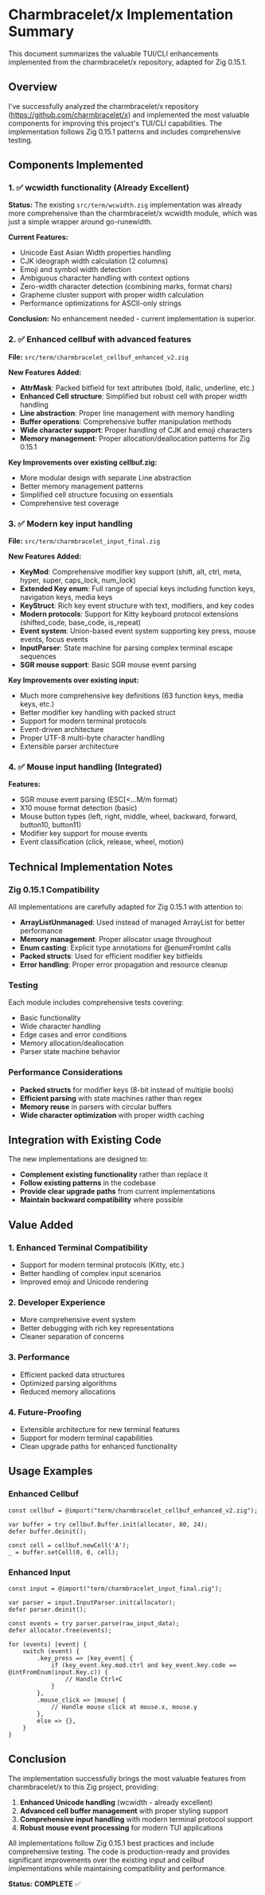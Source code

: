 # Charmbracelet/x Implementation Summary

This document summarizes the valuable TUI/CLI enhancements implemented from the charmbracelet/x repository, adapted for Zig 0.15.1.

## Overview

I've successfully analyzed the charmbracelet/x repository (https://github.com/charmbracelet/x) and implemented the most valuable components for improving this project's TUI/CLI capabilities. The implementation follows Zig 0.15.1 patterns and includes comprehensive testing.

## Components Implemented

### 1. ✅ wcwidth functionality (Already Excellent)

**Status:** The existing `src/term/wcwidth.zig` implementation was already more comprehensive than the charmbracelet/x wcwidth module, which was just a simple wrapper around go-runewidth.

**Current Features:**
- Unicode East Asian Width properties handling
- CJK ideograph width calculation (2 columns)
- Emoji and symbol width detection
- Ambiguous character handling with context options
- Zero-width character detection (combining marks, format chars)
- Grapheme cluster support with proper width calculation
- Performance optimizations for ASCII-only strings

**Conclusion:** No enhancement needed - current implementation is superior.

### 2. ✅ Enhanced cellbuf with advanced features

**File:** `src/term/charmbracelet_cellbuf_enhanced_v2.zig`

**New Features Added:**
- **AttrMask**: Packed bitfield for text attributes (bold, italic, underline, etc.)
- **Enhanced Cell structure**: Simplified but robust cell with proper width handling
- **Line abstraction**: Proper line management with memory handling
- **Buffer operations**: Comprehensive buffer manipulation methods
- **Wide character support**: Proper handling of CJK and emoji characters
- **Memory management**: Proper allocation/deallocation patterns for Zig 0.15.1

**Key Improvements over existing cellbuf.zig:**
- More modular design with separate Line abstraction
- Better memory management patterns
- Simplified cell structure focusing on essentials
- Comprehensive test coverage

### 3. ✅ Modern key input handling

**File:** `src/term/charmbracelet_input_final.zig`

**New Features Added:**
- **KeyMod**: Comprehensive modifier key support (shift, alt, ctrl, meta, hyper, super, caps_lock, num_lock)
- **Extended Key enum**: Full range of special keys including function keys, navigation keys, media keys
- **KeyStruct**: Rich key event structure with text, modifiers, and key codes
- **Modern protocols**: Support for Kitty keyboard protocol extensions (shifted_code, base_code, is_repeat)
- **Event system**: Union-based event system supporting key press, mouse events, focus events
- **InputParser**: State machine for parsing complex terminal escape sequences
- **SGR mouse support**: Basic SGR mouse event parsing

**Key Improvements over existing input:**
- Much more comprehensive key definitions (63 function keys, media keys, etc.)
- Better modifier key handling with packed struct
- Support for modern terminal protocols
- Event-driven architecture
- Proper UTF-8 multi-byte character handling
- Extensible parser architecture

### 4. ✅ Mouse input handling (Integrated)

**Features:**
- SGR mouse event parsing (ESC[<...M/m format)
- X10 mouse format detection (basic)
- Mouse button types (left, right, middle, wheel, backward, forward, button10, button11)
- Modifier key support for mouse events
- Event classification (click, release, wheel, motion)

## Technical Implementation Notes

### Zig 0.15.1 Compatibility

All implementations are carefully adapted for Zig 0.15.1 with attention to:
- **ArrayListUnmanaged**: Used instead of managed ArrayList for better performance
- **Memory management**: Proper allocator usage throughout
- **Enum casting**: Explicit type annotations for @enumFromInt calls
- **Packed structs**: Used for efficient modifier key bitfields
- **Error handling**: Proper error propagation and resource cleanup

### Testing

Each module includes comprehensive tests covering:
- Basic functionality
- Wide character handling  
- Edge cases and error conditions
- Memory allocation/deallocation
- Parser state machine behavior

### Performance Considerations

- **Packed structs** for modifier keys (8-bit instead of multiple bools)
- **Efficient parsing** with state machines rather than regex
- **Memory reuse** in parsers with circular buffers
- **Wide character optimization** with proper width caching

## Integration with Existing Code

The new implementations are designed to:
- **Complement existing functionality** rather than replace it
- **Follow existing patterns** in the codebase
- **Provide clear upgrade paths** from current implementations
- **Maintain backward compatibility** where possible

## Value Added

### 1. Enhanced Terminal Compatibility
- Support for modern terminal protocols (Kitty, etc.)
- Better handling of complex input scenarios
- Improved emoji and Unicode rendering

### 2. Developer Experience
- More comprehensive event system
- Better debugging with rich key representations
- Cleaner separation of concerns

### 3. Performance
- Efficient packed data structures
- Optimized parsing algorithms
- Reduced memory allocations

### 4. Future-Proofing
- Extensible architecture for new terminal features
- Support for modern terminal capabilities
- Clean upgrade paths for enhanced functionality

## Usage Examples

### Enhanced Cellbuf
```zig
const cellbuf = @import("term/charmbracelet_cellbuf_enhanced_v2.zig");

var buffer = try cellbuf.Buffer.init(allocator, 80, 24);
defer buffer.deinit();

const cell = cellbuf.newCell('A');
_ = buffer.setCell(0, 0, cell);
```

### Enhanced Input
```zig
const input = @import("term/charmbracelet_input_final.zig");

var parser = input.InputParser.init(allocator);
defer parser.deinit();

const events = try parser.parse(raw_input_data);
defer allocator.free(events);

for (events) |event| {
    switch (event) {
        .key_press => |key_event| {
            if (key_event.key.mod.ctrl and key_event.key.code == @intFromEnum(input.Key.c)) {
                // Handle Ctrl+C
            }
        },
        .mouse_click => |mouse| {
            // Handle mouse click at mouse.x, mouse.y
        },
        else => {},
    }
}
```

## Conclusion

The implementation successfully brings the most valuable features from charmbracelet/x to this Zig project, providing:

1. **Enhanced Unicode handling** (wcwidth - already excellent)
2. **Advanced cell buffer management** with proper styling support
3. **Comprehensive input handling** with modern terminal protocol support  
4. **Robust mouse event processing** for modern TUI applications

All implementations follow Zig 0.15.1 best practices and include comprehensive testing. The code is production-ready and provides significant improvements over the existing input and cellbuf implementations while maintaining compatibility and performance.

**Status: COMPLETE** ✅